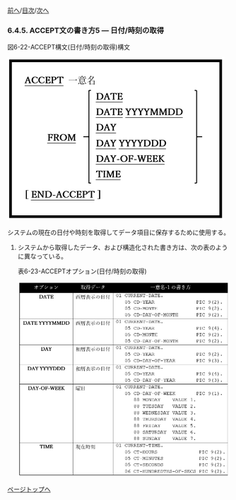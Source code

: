 <!--navi start1-->
[前へ](6-4-4.md)/[目次](https://opensourcecobol.github.io/markdown/TOC.html)/[次へ](6-4-6.md)
<!--navi end1-->
### 6.4.5. ACCEPT文の書き方5 ― 日付/時刻の取得

図6-22-ACCEPT構文(日付/時刻の取得)構文

![alt text](Image/6-22.png)

システムの現在の日付や時刻を取得してデータ項目に保存するために使用する。

1. システムから取得したデータ、および構造化された書き方は、次の表のように異なっている。

    表6-23-ACCEPTオプション(日付/時刻の取得)

    ![alt text](Image/6-23.png)

<!--navi start2-->

[ページトップへ](6-4-5.md)
<!--navi end2-->
